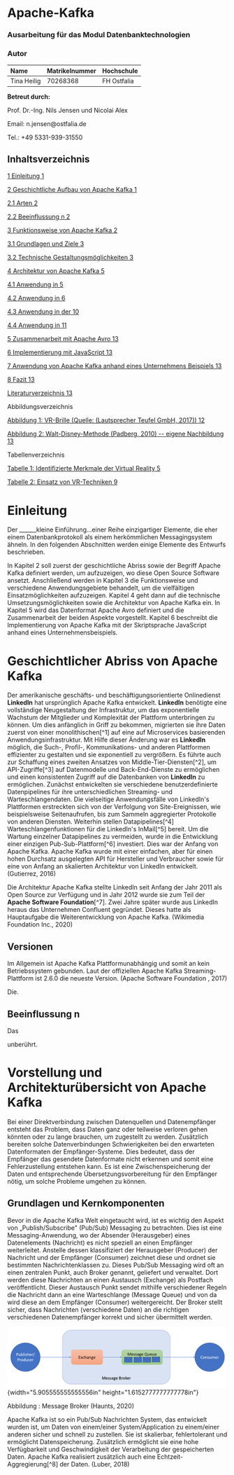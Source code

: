 # Apache-Kafka
### Ausarbeitung für das Modul Datenbanktechnologien
### Autor

| Name               | Matrikelnummer | Hochschule  |
| :----------------- | :------------- | :---------  |
| Tina Heilig        | 70268368       | FH Ostfalia |


 **Betreut durch:**

Prof. Dr.-Ing. Nils Jensen und Nicolai Alex

Email: n.jensen\@ostfalia.de

Tel.: +49 5331-939-31550

## Inhaltsverzeichnis

[1 Einleitung 1](#einleitung)

[2 Geschichtliche Aufbau von Apache Kafka
1](#geschichtlicher-abriss-von-apache-kafka)

[2.1 Arten 2](#_Toc54189309)

[2.2 Beeinflussung n 2](#beeinflussung-n)

[3 Funktionsweise von Apache Kafka
2](#vorstellung-und-architekturübersicht-von-apache-kafka)

[3.1 Grundlagen und Ziele 3](#grundlagen-und-kernkomponenten)

[3.2 Technische Gestaltungsmöglichkeiten 3](#_Toc54189313)

[4 Architektur von Apache Kafka 5](#architektur-von-apache-kafka)

[4.1 Anwendung in 5](#anwendung-in)

[4.2 Anwendung in 6](#anwendung-in-1)

[4.3 Anwendung in der 10](#anwendung-in-der)

[4.4 Anwendung in 11](#_Toc54189318)

[5 Zusammenarbeit mit Apache Avro 13](#zusammenarbeit-mit-apache-avro)

[6 Implementierung mit JavaScript 13](#implementierung-mit-javascript)

[7 Anwendung von Apache Kafka anhand eines Unternehmens Beispiels
13](#anwendung-von-apache-kafka-anhand-eines-unternehmens-beispiels)

[8 Fazit 13](#fazit)

[Literaturverzeichnis 13](#literaturverzeichnis)

Abbildungsverzeichnis

[Abbildung 1: VR-Brille (Quelle: (Lautsprecher Teufel GmbH, 2017))
12](#_Toc42016156)

[Abbildung 2: Walt-Disney-Methode (Padberg, 2010) -- eigene Nachbildung
13](#_Toc42016157)

Tabellenverzeichnis

[Tabelle 1: Identifizierte Merkmale der Virtual Reality
5](#_Ref42096638)

[Tabelle 2: Einsatz von VR-Techniken 9](#_Ref41814816)

# Einleitung

Der \_\_\_\_\_\_kleine Einführung...einer Reihe einzigartiger Elemente,
die eher einem Datenbankprotokoll als einem herkömmlichen
Messagingsystem ähneln. In den folgenden Abschnitten werden einige
Elemente des Entwurfs beschrieben.

In Kapitel 2 soll zuerst der geschichtliche Abriss sowie der Begriff
Apache Kafka definiert werden, um aufzuzeigen, wo diese Open Source
Software ansetzt. Anschließend werden in Kapitel 3 die Funktionsweise
und verschiedene Anwendungsgebiete behandelt, um die vielfältigen
Einsatzmöglichkeiten aufzuzeigen. Kapitel 4 geht dann auf die technische
Umsetzungsmöglichkeiten sowie die Architektur von Apache Kafka ein. In
Kapitel 5 wird das Datenformat Apache Avro definiert und die
Zusammenarbeit der beiden Aspekte vorgestellt. Kapitel 6 beschreibt die
Implementierung von Apache Kafka mit der Skriptsprache JavaScript anhand
eines Unternehmensbeispiels.

# Geschichtlicher Abriss von Apache Kafka

Der amerikanische geschäfts- und beschäftigungsorientierte Onlinedienst
**LinkedIn** hat ursprünglich Apache Kafka entwickelt. **LinkedIn**
benötigte eine vollständige Neugestaltung der Infrastruktur, um das
exponentielle Wachstum der Mitglieder und Komplexität der Plattform
unterbringen zu können. Um dies anfänglich in Griff zu bekommen,
migrierten sie ihre Daten zuerst von einer monolithischen[^1] auf eine
auf Microservices basierenden Anwendungsinfrastruktur. Mit Hilfe dieser
Änderung war es **LinkedIn** möglich, die Such-, Profil-,
Kommunikations- und anderen Plattformen effizienter zu gestalten und sie
exponentiell zu vergrößern. Es führte auch zur Schaffung eines zweiten
Ansatzes von Middle-Tier-Diensten[^2], um API-Zugriffe[^3] auf
Datenmodelle und Back-End-Dienste zu ermöglichen und einen konsistenten
Zugriff auf die Datenbanken von **LinkedIn** zu ermöglichen. Zunächst
entwickelten sie verschiedene benutzerdefinierte Datenpipelines für ihre
unterschiedlichen Streaming- und Warteschlangendaten. Die vielseitige
Anwendungsfälle von LinkedIn's Plattformen erstreckten sich von der
Verfolgung von Site-Ereignissen, wie beispielsweise Seitenaufrufen, bis
zum Sammeln aggregierter Protokolle von anderen Diensten. Weiterhin
stellen Datapipelines[^4] Warteschlangenfunktionen für die LinkedIn's
InMail[^5] bereit. Um die Wartung einzelner Datapipelines zu vermeiden,
wurde in die Entwicklung einer einzigen Pub-Sub-Plattform[^6]
investiert. Dies war der Anfang von Apache Kafka. Apache Kafka wurde mit
einer einfachen, aber für einen hohen Durchsatz ausgelegten API für
Hersteller und Verbraucher sowie für eine von Anfang an skalierten
Architektur von LinkedIn entwickelt. (Gutierrez, 2016)

Die Architektur Apache Kafka stellte LinkedIn seit Anfang der Jahr 2011
als Open Source zur Verfügung und in Jahr 2012 wurde sie zum Teil der
**Apache Software Foundation**[^7]. Zwei Jahre später wurde aus LinkedIn
heraus das Unternehmen Confluent gegründet. Dieses hatte als
Hauptaufgabe die Weiterentwicklung von Apache Kafka. (Wikimedia
Foundation Inc., 2020)

##  Versionen 

Im Allgemein ist Apache Kafka Plattformunabhängig und somit an kein
Betriebssystem gebunden. Laut der offiziellen Apache Kafka
Streaming-Plattform ist 2.6.0 die neueste Version. (Apache Software
Foundation , 2017)

Die.

## Beeinflussung n

Das

unberührt.

# Vorstellung und Architekturübersicht von Apache Kafka

Bei einer Direktverbindung zwischen Datenquellen und Datenempfänger
entsteht das Problem, dass Daten ganz oder teilweise verloren gehen
könnten oder zu lange brauchen, um zugestellt zu werden. Zusätzlich
bereiten solche Datenverbindungen Schwierigkeiten bei den erwarteten
Datenformaten der Empfänger-Systeme. Dies bedeutet, dass der Empfänger
das gesendete Datenformate nicht erkennen und somit eine
Fehlerzustellung entstehen kann. Es ist eine Zwischenspeicherung der
Daten und entsprechende Übersetzungsvorbereitung für den Empfänger
nötig, um solche Probleme umgehen zu können.

## Grundlagen und Kernkomponenten

Bevor in die Apache Kafka Welt eingetaucht wird, ist es wichtig den
Aspekt von „Publish/Subscribe" (Pub/Sub) Messaging zu betrachten. Dies
ist eine Messaging-Anwendung, wo der Absender (Herausgeber) eines
Datenelements (Nachricht) es nicht speziell an einen Empfänger
weiterleitet. Anstelle dessen klassifiziert der Herausgeber (Producer)
der Nachricht und der Empfänger (Consumer) zeichnet diese und ordnet sie
bestimmten Nachrichtenklassen zu. Dieses Pub/Sub Messaging wird oft an
einen zentralen Punkt, auch Broker genannt, geliefert und verwaltet.
Dort werden diese Nachrichten an einen Austausch (Exchange) als Postfach
veröffentlicht. Dieser Austausch Punkt sendet mithilfe verschiedener
Regeln die Nachricht dann an eine Warteschlange (Message Queue) und von
da wird diese an dem Empfänger (Consumer) weitergereicht. Der Broker
stellt sicher, dass Nachrichten (verschiedene Daten) an die richtigen
verschiedenen Datenempfänger korrekt und sicher übermittelt werden.

![](media/image1.png){width="5.905555555555556in"
height="1.6152777777777778in"}

Abbildung : Message Broker (Haunts, 2020)

Apache Kafka ist so ein Pub/Sub Nachrichten System, das entwickelt
wurden ist, um Daten von einem/einer System/Application zu einem/einer
anderen sicher und schnell zu zustellen. Sie ist skalierbar,
fehlertolerant und ermöglicht Datenspeicherung. Zusätzlich ermöglicht
sie eine hohe Verfügbarkeit und Geschwindigkeit der Verarbeitung der
gespeicherten Daten. Apache Kafka realisiert zusätzlich auch eine
Echtzeit-Aggregierung[^8] der Daten. (Luber, 2018)